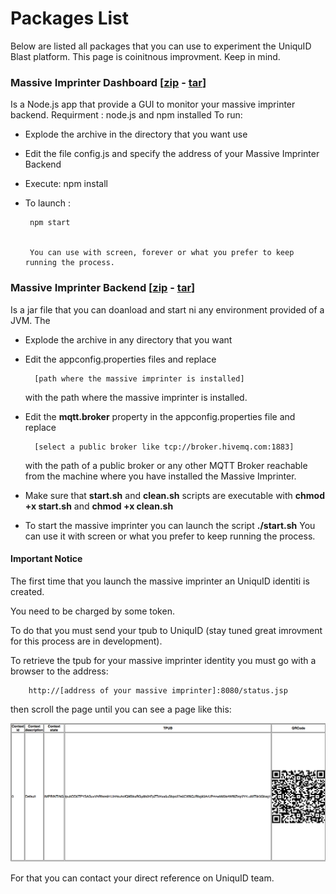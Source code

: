 Packages List
====================


Below are listed all packages that you can use to experiment the UniquID Blast platform.
This page is coinitnous improvment. 
Keep in mind.

### Massive Imprinter Dashboard [[zip](../attachments/massive-imprinter-dashboard.zip) - [tar](../attachments/massive_imprinter_dashboard.tar.gz)]

Is a Node.js app that provide a GUI to monitor your massive imprinter backend.
Requirment : node.js and npm installed
To run:
 * Explode the archive in the directory that you want use 
 * Edit the file config.js and specify the address of your Massive Imprinter Backend
 * Execute:
        npm install

 * To launch : 
        
        npm start
         
        
        You can use with screen, forever or what you prefer to keep running the process.



### Massive Imprinter Backend [[zip](../attachments/massive_imprinter_backend.zip) - [tar](../attachments/massive_imprinter_backend.tar.gz)]

Is a jar file that you can doanload and start ni any environment provided of a JVM. 
The 

* Explode the archive in any directory that you want
* Edit the appconfig.properties files and replace 
        
        [path where the massive imprinter is installed]

  with the path where the massive imprinter is installed.
* Edit the **mqtt.broker** property in the appconfig.properties file and replace 

        [select a public broker like tcp://broker.hivemq.com:1883]

  with the path of a public broker or any other MQTT Broker reachable from the machine where you have installed the Massive Imprinter.

* Make sure that **start.sh** and **clean.sh** scripts are executable with **chmod +x start.sh** and **chmod +x clean.sh**
* To start the massive imprinter you can launch the script **./start.sh**  You can use it with screen or what you prefer to keep running the process.

#### Important Notice

The first time that you launch the massive imprinter an UniquID identiti is created. 

You need to be charged by some token.

To do that you must send your tpub to UniquID (stay tuned great imrovment for this process are in development).

To retrieve the tpub for your massive imprinter identity you must go with a browser to the address: 

        http://[address of your massive imprinter]:8080/status.jsp

then scroll the page until you can see a page like this:

![alt text](../img/tpub_example.png "TPUB Example")

For that you can contact your direct reference on UniquID team.